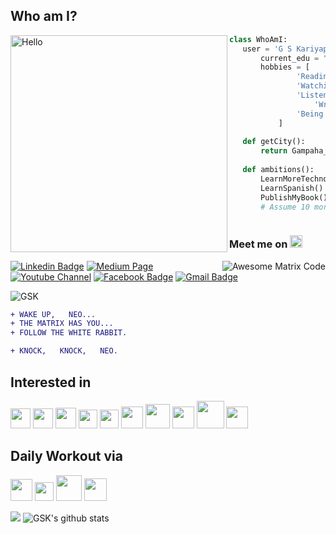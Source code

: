 <!-- Name: G S Kariyapperuma
<br/>SLIIT ID: IT20209902<br/> -->

<!-- ## Hello World! <img src="https://media.giphy.com/media/hvRJCLFzcasrR4ia7z/giphy.gif" width="25px"> -->

<!-- profile -->
  ## Who am I?
  <img src="https://pic.funnygifsbox.com/uploads/2017/09/funnygifsbox.com-2017-09-12_05-23-20_488738.gif" width="347" alt="Hello" align="left" loop="infinite"/>
  
 ```python
 class WhoAmI:
 	user = 'G S Kariyapperuma'
		current_edu = "Undergraduate at SLIIT"
		hobbies = [
			    'Reading anything infront of me',
			    'Watching Movies',
			    'Listening to music',
		            'Writing reviews, stroies and more'
			    'Being up all Night chasing that ONE BUG...'
			]
	
	def getCity():
		return Gampaha_SriLanka()
	
	def ambitions():
		LearnMoreTechnologies()
		LearnSpanish()
		PublishMyBook()
		# Assume 10 more awesome ambitions here  ;)
   
  ```
 
<!-- contacts -->
### Meet me on <img src="https://staceypeasley.com/news/arrow-down-animated.gif" width="20px">
<img src = 'https://github.com/MarikIshtar007/MarikIshtar007/blob/master/images/matrix.gif' alt = 'Awesome Matrix Code' align='right'/>

[![Linkedin Badge](https://img.shields.io/badge/-LinkedIn-0077B5?style=for-the-badge&logo=linkedin&logoColor=white&link=https://www.linkedin.com/in/gayathmi-sanudini-kariyapperuma)](https://www.linkedin.com/in/gayathmi-sanudini-kariyapperuma) [![Medium Page](https://img.shields.io/badge/-Medium-12100E?style=for-the-badge&logo=medium&logoColor=white&link=https://www.medium.com/@gskariyapperuma)](https://www.medium.com/@gskariyapperuma) [![Youtube Channel](https://img.shields.io/badge/-YouTube-FF0000?style=for-the-badge&logo=youtube&logoColor=white&link=https://www.youtube.com/channel/UCmh6HnJgdCuYkMENGT0Tt_g)](https://www.youtube.com/channel/UCmh6HnJgdCuYkMENGT0Tt_g) [![Facebook Badge](https://img.shields.io/badge/-Facebook-1877F2?style=for-the-badge&logo=facebook&logoColor=white&link=https://www.facebook.com/gayathmisanudini.kariyapperuma.5/)](https://www.facebook.com/gayathmisanudini.kariyapperuma.5/) [![Gmail Badge](https://img.shields.io/badge/Gmail-D14836?style=for-the-badge&logo=gmail&logoColor=white&link=mailto:gayathmikariyapperuma@gmail.com)](mailto:gayathmikariyapperuma@gmail.com)

<!-- Profile visits -->
  <p align="left"> <img src="https://komarev.com/ghpvc/?username=GayathmiKariyapperuma" alt="GSK" /> </p> 
  

<!-- quote -->
  ```diff
  + WAKE UP,   NEO...
  + THE MATRIX HAS YOU...
  + FOLLOW THE WHITE RABBIT.
  
  + KNOCK,   KNOCK,   NEO.
 ```

<!-- programming languages with icons -->
## Interested in


<img src = 'https://cdn.svgporn.com/logos/c.svg' width='32'/> <img src = 'https://cdn.svgporn.com/logos/c-plusplus.svg' width='32'/> <img src = 'https://cdn.svgporn.com/logos/python.svg' height='33'/>  <img src = 'https://cdn.svgporn.com/logos/html-5.svg' width='30'/> <img src = 'https://cdn.svgporn.com/logos/css-3.svg' width='30'/> <img src = 'https://cdn.svgporn.com/logos/javascript.svg' width='35'/> <img src = 'https://cdn.svgporn.com/logos/java.svg' width='39'/> <img src = 'https://cdn.svgporn.com/logos/kotlin.svg' width='35'/> <img src = 'https://github.com/MarikIshtar007/MarikIshtar007/blob/master/images/php.svg' width='44'/>
 <img src = 'https://cdn.svgporn.com/logos/mysql.svg' width='35'/> 

<!-- coding environments with icons -->
## Daily Workout via 
  <img src = 'https://services.google.com/fh/files/emails/android_studio_image.png' height='35'/> <img src = 'https://upload.wikimedia.org/wikipedia/commons/thumb/9/9a/Visual_Studio_Code_1.35_icon.svg/1024px-Visual_Studio_Code_1.35_icon.svg.png' height='30'/> <img src = 'https://image4.owler.com/logo/codesandbox_owler_20190520_073046_original.png' height='41'/> <img src = "https://cdn.svgporn.com/logos/github-octocat.svg" height="36"/> 
  
  <!-- Most used languages & My Stats-->
  <img src = "https://github-readme-stats.vercel.app/api/top-langs/?username=GayathmiKariyapperuma&layout=compact&theme=dracula"> ![GSK's github stats](https://github-readme-stats.vercel.app/api?username=GayathmiKariyapperuma&show_icons=true&hide=[%22issues%22]&theme=dracula&custom_title=GSK's_GitHub_Stats) 
  
  

<!-- ## Other Stuff
  - :octocat: [My Resume](https://drive.google.com/file/d/1r12H21TzxERUdxrNbbqBRdv1hQOcU2ko/view?usp=sharing) -->

